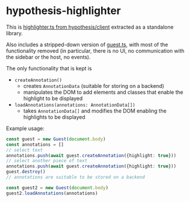 # hypothesis-highlighter

This is [highlighter.ts from hypothesis/client](https://github.com/hypothesis/client/blob/3876720a6e369ab86ead9422184472711df42260/src/annotator/highlighter.ts) extracted as a standalone library.

Also includes a stripped-down version of [guest.ts](https://github.com/hypothesis/client/blob/3876720a6e369ab86ead9422184472711df42260/src/annotator/guest.ts), with most of the functionality removed (in particular, there is no UI, no communication with the sidebar or the host, no events).

The only functionality that is kept is

- `createAnnotation()`
    - creates `AnnotationData` (suitable for storing on a backend)
    - manipulates the DOM to add elements and classes that enable the highlight to be displayed
- `loadAnnotations(annotations: AnnotationData[])`
    - takes `AnnotationData[]` and modifies the DOM enabling the highlights to be displayed

Example usage:

```typescript
const guest = new Guest(document.body)
const annotations = []
// select text
annotations.push(await guest.createAnnotation({highlight: true}))
// select another piece of text
annotations.push(await guest.createAnnotation({highlight: true}))
guest.destroy()
// annotations are suitable to be stored on a backend

const guest2 = new Guest(document.body)
guest2.loadAnnotations(annotations)
```
